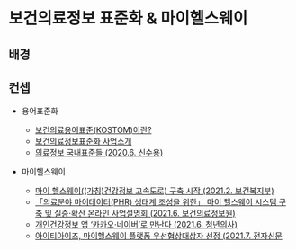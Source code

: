 # 보건의료정보 표준화 & 마이헬스웨이

## 배경

## 컨셉

- 용어표준화
  - [보건의료용어표준(KOSTOM)이란?](https://www.hins.or.kr/menu.es?mid=a10303120000)
  - [보건의료정보표준화 사업소개](https://www.k-his.or.kr/menu.es?mid=a10208000000)
  - [의료정보 국내표준들 (2020.6. 신수용)](https://sooyongshin.wordpress.com/2020/06/29/%EC%9D%98%EB%A3%8C%EC%A0%95%EB%B3%B4-%ED%91%9C%EC%A4%804-%EC%9D%98%EB%A3%8C%EC%A0%95%EB%B3%B4-%EA%B5%AD%EB%82%B4-%ED%91%9C%EC%A4%80%EB%93%A4/)


- 마이헬스웨이
  - [마이 헬스웨이((가칭)건강정보 고속도로) 구축 시작 (2021.2. 보건복지부)](http://www.mohw.go.kr/react/al/sal0301vw.jsp?PAR_MENU_ID=04&MENU_ID=0403&page=1&CONT_SEQ=363763)
  - [「의료분야 마이데이터(PHR) 생태계 조성을 위한」 마이 헬스웨이 시스템 구축 및 실증·확산 온라인 사업설명회 (2021.6. 보건의료정보원)](https://youtu.be/XrxYJ92E4yY)
  - [개인건강정보 앱 ‘카카오‧네이버’로 만난다 (2021.6. 청년의사)](https://www.docdocdoc.co.kr/news/articleView.html?idxno=2012118)
  - [아이티아이즈, 마이헬스웨이 플랫폼 우선협상대상자 선정 (2021.7. 전자신문](https://m.etnews.com/20210706000242)
